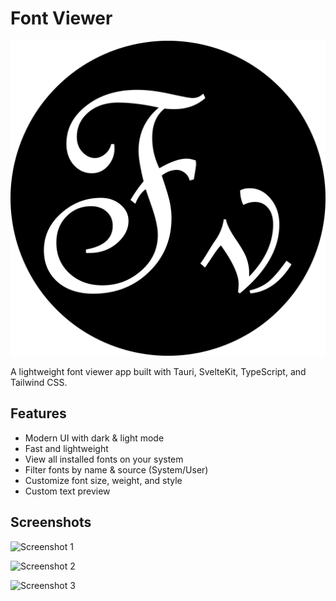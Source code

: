# Font Viewer

![Font Viewer Icon](./src-tauri/icons/app-icon.png)

A lightweight font viewer app built with Tauri, SvelteKit, TypeScript, and Tailwind CSS.

## Features

- Modern UI with dark & light mode
- Fast and lightweight
- View all installed fonts on your system
- Filter fonts by name & source (System/User)
- Customize font size, weight, and style
- Custom text preview

## Screenshots

![Screenshot 1](https://github.com/user-attachments/assets/214d0287-e981-4cff-8c48-c71401b63e30)

![Screenshot 2](https://github.com/user-attachments/assets/4b7adfd3-f126-40fa-9895-8fec1e140240)

![Screenshot 3](https://github.com/user-attachments/assets/ea5c5482-3eea-401c-bff0-f9c3777e4838)
